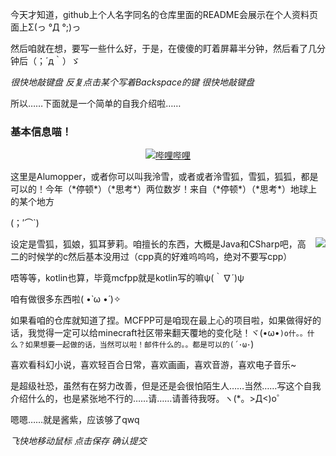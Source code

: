 今天才知道，github上个人名字同名的仓库里面的README会展示在个人资料页面上Σ(っ °Д °;)っ

然后咱就在想，要写一些什么好，于是，在傻傻的盯着屏幕半分钟，然后看了几分钟后（；´д｀）ゞ

*很快地敲键盘* *反复点击某个写着Backspace的键* *很快地敲键盘*

所以……下面就是一个简单的自我介绍啦……

### 基本信息喵！

<div align="center">
  
[![哔哩哔哩](https://img.shields.io/badge/dynamic/json?url=https%3A%2F%2Fapi.swo.moe%2Fstats%2Fbilibili%2F280394409&query=count&color=282c34&label=Bilibili&labelColor=FE7398&logo=data%3Aimage%2Fpng%3Bbase64%2CiVBORw0KGgoAAAANSUhEUgAAAGAAAABgCAYAAADimHc4AAAD7ElEQVR4nO2dW9WrMBCFK6ESkFAJSKiESqgEHCABCZWAhEpAAhL2ecik5dDc%2FpXLBDLfWnlqy0xmJ5BMQnq5CIIgCIIgCIIgCIIgCEIBAHQAemYfrgCunD6wAKAHsEKxALgx+bCQD8%2FS9tmgVqeDr1lLigDgZvDhXso+K9TyTBQRwRJ8AHjntl0Flh5QRAQK%2FmKxPeayWx2OXpBNBKiHvi34b7T2MC4pAvW6twR%2FRwkRKPizBN8CgEcuESj4Lwm+BwBjahEk+H8EwJRKhOaCDzW8e1JLfkUUH1NgmR3XmHffHR1l+72BSs8d7w8U+JDAnZERQMcV+CtUi7dNqFqibB4J7vtrq7xKCuAasbTMXCL4T+5aVk6+2xHUrWdhruAR6HIJcOeu2UHI8zyAe2ytWfEdWz9PVvQ8YAmIQ5dDAB9LFsMVAv8oMO2zAGrC5WNIarRiAuKR9jYEd9pY08aa6uUzIHGRdkgKd8pY0yc1WjEBAqypDYoAG0QAZkQAZkQAZkQAZk4vANQenjsSzS3I%2FwcSbXU5jQBUkRtdf4Rar90v8kSv3+I3ffCCSpk8I%2Fw+lgDkdI%2Fv2rEp2CaiWm1AsDQLlDAD+dlFXLMeAaCSeLZdaSFE5VUQNot38cKuEeBgAsSuG0flVZBmEanbXfNQAsS0fgBYIn2fIu3%2FBBMHEyBmDXlFfA8IzeHb+Ems4WAChKykrVA9ZfsQTL57jXzRg4A5wC%2FA8N4ADiZAZwm2XjW75Qh2KOTfA0p4kygPw28OJcCVgn3nDnYo2EwEYRgGH0qAMyICMCMCMCMCMCMCMCMCMCMCfP3qwHDOQ4AAUekTk8FaBRihJnZdYbvtCGC7LvmkM63GjVDINPFrQgCq5ETXfmMzI90FXzPvfqt7x4rEu%2FZaEcCUxFvgz2zO+BUn6UkoaEEAsptiMSX5e8FoRYCN7cVgb4Vq7U%2FH50Pq4JNP7Qiw8UFnJwcK+tXy+Wj6PLEvPgHSHv5UgwA1IQIwwyFAyLJin9RoxYgAzAQIkPwNmf26busC+OIx5TDqo5nDT+F%2FSS%2F9CYzwb+No49zNy2evkYv0LywGGAXUvp6eSneycqOic0w20k7CNgKE7jJunSGLACTCxF27ylmQc98T5MQUH49swd+I0HPXslLKnT0N+wnkrTKi9JZL%2FL9i1SorMmdeQ4TQQ7OFMxIMzGD45w8nUL1im7efENZLJpgPSw0pfz0cdt4U3230Td%2FTvx2R6d2FrHhEWLkq5PELOMsRPHCPnAZGv1xJteL7jbJiaW3sB2nDvPC%2FosSYvjRQz4cJ6n7KO3rYQL7M+L6nVtfDVRAEQRAEQRAEQRAEIZ5%2FSAXmdfXaoQsAAAAASUVORK5CYII%3D&suffix=+Followers&cacheSeconds=3600)](https://space.bilibili.com/280394409)

</div>
这里是Alumopper，或者你可以叫我泠雪，或者或者泠雪狐，雪狐，狐狐，都是可以的！今年（*停顿*）（*思考*）两位数岁！来自（*停顿*）（*思考*）地球上的某个地方

(；′⌒`)

<img align="right" src="https://github-readme-stats.vercel.app/api?username=Alumopper&show_icons=true&icon_color=CE1D2D&text_color=718096&bg_color=ffffff&hide_title=true" />
设定是雪狐，狐娘，狐耳萝莉。咱擅长的东西，大概是Java和CSharp吧，高二的时候学的c然后基本没用过（cpp真的好难呜呜呜，绝对不要写cpp）

唔等等，kotlin也算，毕竟mcfpp就是kotlin写的嘛ψ(｀∇´)ψ

咱有做很多东西啦( •̀ ω •́ )✧

如果看咱的仓库就知道了捏。MCFPP可是咱现在最上心的项目啦，如果做得好的话，我觉得一定可以给minecraft社区带来翻天覆地的变化哒！ヾ(•ω•`)o什。。什么？如果想要一起做的话，当然可以啦！邮件什么的。。都是可以的(´･ω･`)

喜欢看科幻小说，喜欢轻百合日常，喜欢画画，喜欢音游，喜欢电子音乐~

是超级社恐，虽然有在努力改善，但是还是会很怕陌生人……当然……写这个自我介绍什么的，也是紧张地不行的……请……请善待我呀。ヽ(*。>Д<)o゜

嗯嗯……就是酱紫，应该够了qwq

*飞快地移动鼠标* *点击保存* *确认提交*
